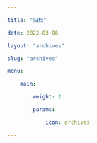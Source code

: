```yaml
---

title: "归档"

date: 2022-03-06

layout: "archives"

slug: "archives"

menu:

    main:

        weight: 2

        params: 

            icon: archives

---
```

